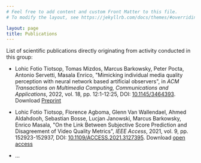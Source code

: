 ```yaml
---
# Feel free to add content and custom Front Matter to this file.
# To modify the layout, see https://jekyllrb.com/docs/themes/#overriding-theme-defaults

layout: page
title: Publications
---
```



List of scientific publications directly originating from activity conducted in this group:

* Lohic Fotio Tiotsop, Tomas Mizdos, Marcus Barkowsky, Peter Pocta, Antonio Servetti, Masala Enrico, "Mimicking individual media quality perception with neural network based artificial observers", in *ACM Transactions on Multimedia Computing, Communications and Applications*, 2022, vol. 18, pp. 12:1-12:25, DOI: [10.1145/3464393](http://dx.doi.org/10.1145/3464393). Download [Preprint](https://iris.polito.it/handle/11583/2909256)

* Lohic Fotio Tiotsop, Florence Agboma, Glenn Van Wallendael, Ahmed Aldahdooh, Sebastian Bosse, Lucjan Janowski, Marcus Barkowsky, Enrico Masala, "On the Link Between Subjective Score Prediction and Disagreement of Video Quality Metrics", *IEEE Access*, 2021, vol. 9, pp. 152923-152937, DOI: [10.1109/ACCESS.2021.3127395](http://dx.doi.org/10.1109/ACCESS.2021.3127395). Download [open access](http://dx.doi.org/10.1109/ACCESS.2021.3127395)


* ...

